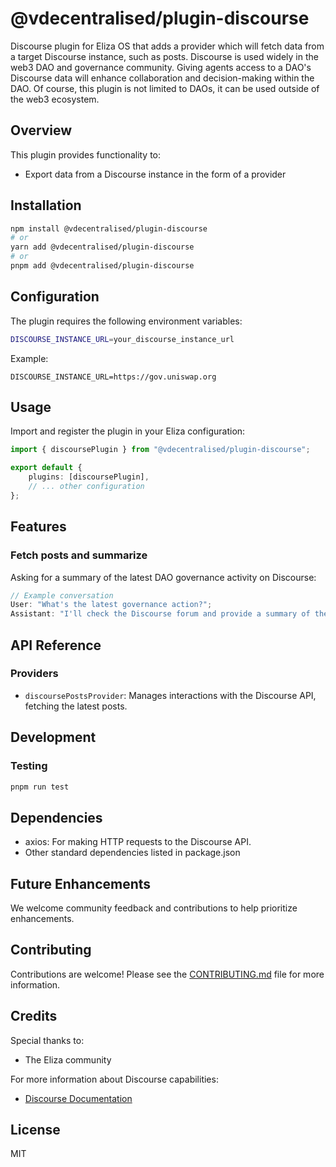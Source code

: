 # @vdecentralised/plugin-discourse

Discourse plugin for Eliza OS that adds a provider which will fetch data from a target Discourse instance, such as posts. Discourse is used widely in the web3 DAO and governance community. Giving agents access to a DAO's Discourse data will enhance collaboration and decision-making within the DAO. Of course, this plugin is not limited to DAOs, it can be used outside of the web3 ecosystem.

## Overview

This plugin provides functionality to:

-   Export data from a Discourse instance in the form of a provider

## Installation

```bash
npm install @vdecentralised/plugin-discourse
# or
yarn add @vdecentralised/plugin-discourse
# or
pnpm add @vdecentralised/plugin-discourse
```

## Configuration

The plugin requires the following environment variables:

```bash
DISCOURSE_INSTANCE_URL=your_discourse_instance_url
```

Example:

```
DISCOURSE_INSTANCE_URL=https://gov.uniswap.org
```

## Usage

Import and register the plugin in your Eliza configuration:

```typescript
import { discoursePlugin } from "@vdecentralised/plugin-discourse";

export default {
    plugins: [discoursePlugin],
    // ... other configuration
};
```

## Features

### Fetch posts and summarize

Asking for a summary of the latest DAO governance activity on Discourse:

```typescript
// Example conversation
User: "What's the latest governance action?";
Assistant: "I'll check the Discourse forum and provide a summary of the latest governance activity.";
```

## API Reference

### Providers

-   `discoursePostsProvider`: Manages interactions with the Discourse API, fetching the latest posts.

## Development


### Testing

```bash
pnpm run test
```

## Dependencies

- axios: For making HTTP requests to the Discourse API.
- Other standard dependencies listed in package.json

## Future Enhancements

We welcome community feedback and contributions to help prioritize enhancements.

## Contributing

Contributions are welcome! Please see the [CONTRIBUTING.md](CONTRIBUTING.md) file for more information.

## Credits

Special thanks to:
-   The Eliza community

For more information about Discourse capabilities:

-   [Discourse Documentation](https://docs.discourse.org/)

## License

MIT
